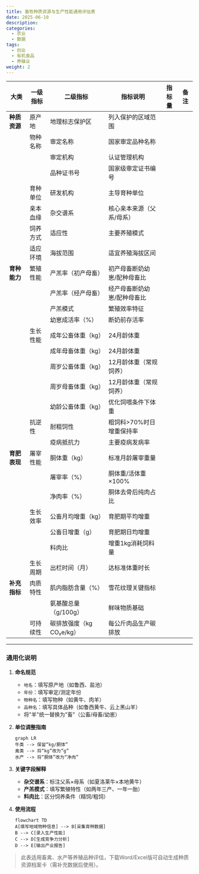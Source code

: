 ```yaml
---
title: 畜牧种质资源与生产性能通用评估表
date: 2025-06-10
description:
categories:
  - 农业
  - 数据
tags:
  - 创业
  - 有机食品
  - 养殖业
weight: 2
---
```



| **大类**       | **一级指标** | **二级指标**          | **指标说明**                              | **指标量** | **备注** |  
|----------------|--------------|-----------------------|------------------------------------------|------------|----------|  
| **种质资源**   | 原产地       | 地理标志保护区        | 列入保护的区域范围                       |            |          |  
|                | 物种名称     | 审定名称              | 国家审定品种名称                         |            |          |  
|                |              | 审定机构              | 认证管理机构                             |            |          |  
|                |              | 品种证书号            | 国家级审定证书编号                       |            |          |  
|                | 育种单位     | 研发机构              | 主导育种单位                             |            |          |  
|                | 亲本血缘     | 杂交谱系              | 核心亲本来源（父系/母系）                |            |          |  
|                | 饲养方式     | 适应性                | 主要养殖模式                             |            |          |  
|                | 适应环境     | 海拔范围              | 适宜养殖海拔区间                         |            |          |  
| **育种能力**   | 繁殖性能     | 产羔率（初产母畜）    | 初产母畜断奶幼崽/配种母畜比              |            |          |  
|                |              | 产羔率（经产母畜）    | 经产母畜断奶幼崽/配种母畜比              |            |          |  
|                |              | 产羔模式              | 繁殖效率特征                             |            |          |  
|                |              | 幼崽成活率（%）       | 断奶前存活率                             |            |          |  
|                | 生长性能     | 成年公畜体重（kg）    | 24月龄体重                               |            |          |  
|                |              | 成年母畜体重（kg）    | 24月龄体重                               |            |          |  
|                |              | 周岁公畜体重（kg）    | 12月龄体重（常规饲养）                   |            |          |  
|                |              | 周岁母畜体重（kg）    | 12月龄体重（常规饲养）                   |            |          |  
|                |              | 幼龄公畜体重（kg）    | 优化饲喂条件下体重                       |            |          |  
|                | 抗逆性       | 耐粗饲性              | 粗饲料>70%时日增重保持率                 |            |          |  
|                |              | 疫病抵抗力            | 主要疫病发病率                           |            |          |  
| **育肥表现**   | 屠宰性能     | 胴体重（kg）          | 标准月龄屠宰重量                         |            |          |  
|                |              | 屠宰率（%）           | 胴体重/活体重×100%                       |            |          |  
|                |              | 净肉率（%）           | 胴体去骨后纯肉占比                       |            |          |  
|                | 生长效率     | 公畜月均增重（kg）    | 育肥期平均增重                           |            |          |  
|                |              | 公畜日增重（g）       | 育肥期日均增重                           |            |          |  
|                |              | 料肉比                | 增重1kg消耗饲料量                        |            |          |  
|                | 生长周期     | 出栏时间（月）        | 达标准体重时长                           |            |          |  
| **补充指标**   | 肉质特性     | 肌内脂肪含量（%）     | 雪花纹理关键指标                         |            |          |  
|                |              | 氨基酸总量（g/100g）  | 鲜味物质基础                             |            |          |  
|                | 可持续性     | 碳排放强度（kg CO₂e/kg） | 每公斤肉品生产碳排放                   |            |          |  

---

### 通用化说明  
1. **命名规范**  
   - `地名`：填写原产地（如鲁西、盐池）  
   - `年份`：填写审定/测定年份  
   - `物种名`：填写物种（如黄牛、肉羊）  
   - `品种名`：填写具体品种（如鲁西黄牛、云上黑山羊）  
   - 将"羊"统一替换为"畜"（公畜/母畜/幼崽）  

2. **单位调整指南**  
   ```mermaid  
   graph LR  
   牛类 --> 保留“kg/胴体”  
   禽类 --> 将“kg”改为“g”  
   水产 --> 将“胴体”改为“净肉”  
   ```  

3. **关键字段解释**  
   - **杂交谱系**：标注父系×母系（如夏洛莱牛×本地黄牛）  
   - **产羔模式**：填写繁殖特性（如两年三产、一年一胎）  
   - **料肉比**：区分饲养条件（精饲/粗饲）  

4. **使用流程**  
   ```mermaid  
   flowchart TD  
   A[填写地域物种信息] --> B[采集育种数据]  
   B --> C[录入生产性能]  
   C --> D[生成竞争力分析]  
   D --> E[输出产业报告]  
   ```  

> 此表适用畜禽、水产等养殖品种评估，下载Word/Excel版可自动生成种质资源档案卡（需补充数据后使用）。